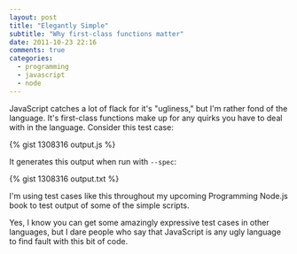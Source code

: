 ```yaml
---
layout: post
title: "Elegantly Simple"
subtitle: "Why first-class functions matter"
date: 2011-10-23 22:16
comments: true
categories: 
  - programming
  - javascript
  - node
---
```

JavaScript catches a lot of flack for it's "ugliness," but I'm rather fond of
the language.  It's first-class functions make up for any quirks you have to
deal with in the language.  Consider this test case:

{% gist 1308316 output.js %}

It generates this output when run with `--spec`:

{% gist 1308316 output.txt %}

I'm using test cases like this throughout my upcoming Programming Node.js book
to test output of some of the simple scripts.

Yes, I know you can get some amazingly expressive test cases in other
languages, but I dare people who say that JavaScript is any ugly language to
find fault with this bit of code.
